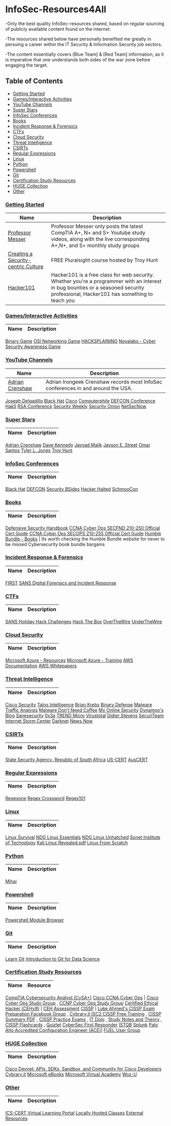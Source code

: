 # InfoSec-Resources4All
-Only the best quality InfoSec-resources shared, based on regular sourcing of publicly available content found on the internet.

-The resources shared below have personally benefited me greatly in persuing a career within the IT Security & Information Security job sectors.

-The content essentially covers [Blue Team] & [Red Team] information, as it is imperative that one understands both sides of the war zone before engaging the target.

## Table of Contents

* [Getting Started](https://github.com/DoGByTe-ZN/infosec-resources4all/blob/master/README.md#getting-started)
* [Games/Interactive Activities](https://github.com/DoGByTe-ZN/infosec-resources4all/blob/master/README.md#games)
* [YouTube Channels](https://github.com/DoGByTe-ZN/infosec-resources4all/blob/master/README.md#youtube-channels)
* [Super Stars](https://github.com/DoGByTe-ZN/infosec-resources4all#super-stars)
* [InfoSec Conferences](https://github.com/DoGByTe-ZN/infosec-resources4all/blob/master/README.md#infosec-conferences)
* [Books](https://github.com/DoGByTe-ZN/infosec-resources4all/blob/master/README.md#books)
* [Incident Response & Forensics](https://github.com/DoGByTe-ZN/infosec-resources4all#incident-response--forensics)
* [CTFs](https://github.com/DoGByTe-ZN/infosec-resources4all#ctfs)
* [Cloud Security](https://github.com/DoGByTe-ZN/infosec-resources4all#cloud-security)
* [Threat Intelligence](https://github.com/DoGByTe-ZN/infosec-resources4all#threat-intelligence)
* [CSIRTs](https://github.com/DoGByTe-ZN/infosec-resources4all#csirts)
* [Regular Expressions](https://github.com/DoGByTe-ZN/infosec-resources4all/blob/master/README.md#regular-expressions)
* [Linux](https://github.com/DoGByTe-ZN/infosec-resources4all#linux)
* [Python](https://github.com/DoGByTe-ZN/infosec-resources4all#python)
* [Powershell](https://github.com/DoGByTe-ZN/infosec-resources4all#powershell)
* [Git](https://github.com/DoGByTe-ZN/infosec-resources4all#git)
* [Certification Study Resources](https://github.com/DoGByTe-ZN/infosec-resources4all#certification-study-resources)
* [HUGE Collection](https://github.com/DoGByTe-ZN/infosec-resources4all#huge-collection)
* [Other](https://github.com/DoGByTe-ZN/infosec-resources4all#other)

### [Getting Started](https://github.com/DoGByTe-ZN/infosec-resources4all/blob/master/README.md#getting-started)
Name  |  Description
----  |  ----
[Professor Messer](https://www.youtube.com/user/professormesser/playlists?sort=dd&view=1&shelf_id=0) | Professor Messer only posts the latest CompTIA A+, N+ and S+ Youtube study videos, along with the live corresponding A+,N+, and S+ monthly study groups
[Creating a Security-centric Culture](https://www.pluralsight.com/courses/security-culture-creating?aid=7010a000001xDK3AAM&promo=&oid=7010a000001xDJyAAM) | FREE Pluralsight course hosted by Troy Hunt
[Hacker101](https://www.hacker101.com/) | Hacker101 is a free class for web security. Whether you're a programmer with an interest in bug bounties or a seasoned security professional, Hacker101 has something to teach you

### [Games/Interactive Activities](https://github.com/DoGByTe-ZN/infosec-resources4all/blob/master/README.md#games)
Name  |  Description
----  |  ----
[Binary Game](https://learningnetwork.cisco.com/docs/DOC-1803)
[OSI Networking Game](http://www.gocertify.com/games/osi-game.html)
[HACKSPLAINING](https://www.hacksplaining.com/lessons)
[Novalabs - Cyber](http://www.pbs.org/wgbh/nova/labs/lab/cyber/research#/newuser)
[Security Awareness Game](https://www.isdecisions.com/user-security-awareness-game/)

### [YouTube Channels](https://github.com/DoGByTe-ZN/infosec-resources4all/blob/master/README.md#youtube-channels)
Name  |  Description
----  |  ----
[Adrian Crenshaw](https://www.youtube.com/user/irongeek/playlists) | Adrian Irongeek Crenshaw records most InfoSec conferences in and around the USA.
[Joseph Delgadillo](https://www.youtube.com/channel/UCqR4a4lUDbDkAFQnhw4pfXQ/playlists)
[Black Hat](https://www.blackhat.com/)
[Cisco](https://www.youtube.com/user/Cisco/playlists)
[Computerphile](https://www.youtube.com/user/Computerphile/videos)
[DEFCON Conference](https://www.youtube.com/user/DEFCONConference/playlists)
[Hak5](https://www.youtube.com/user/Hak5Darren/playlists)
[RSA Conference](https://www.youtube.com/user/RSAConference/playlists)
[Security Weekly](https://www.youtube.com/user/SecurityWeeklyTV/playlists)
[Security Onion](https://www.youtube.com/channel/UCNBFTyYCdjT5hnm7uW25vGQ/playlists)
[NetSecNow](https://www.youtube.com/user/NetSecNow/videos)

### [Super Stars](https://github.com/DoGByTe-ZN/infosec-resources4all#super-stars)
Name  |  Description
----  |  ----
[Adrian Crenshaw](http://www.irongeek.com)
[Dave Kennedy](https://www.trustedsec.com)
[Javvad Malik](https://www.j4vv4d.com)
[Jayson E. Street](http://f0rb1dd3n.com/author.php)
[Omar Santos](https://santosomar.wordpress.com)
[Tyler L. Jones](http://isec.io)
[Troy Hunt](https://www.troyhunt.com)

### [InfoSec Conferences](https://github.com/DoGByTe-ZN/infosec-resources4all/blob/master/README.md#infosec-conferences)
Name  |  Description
----  |  ----
[Black Hat](https://www.blackhat.com)
[DEFCON](https://www.defcon.org/)
[Security BSides](http://www.securitybsides.com/w/page/12194156/FrontPage)
[Hacker Halted](https://www.hackerhalted.com/)
[SchmooCon](http://shmoocon.org/)

### [Books](https://github.com/DoGByTe-ZN/infosec-resources4all/blob/master/README.md#books)
Name  |  Description
----  |  ----
[Defensive Security Handbook](https://www.amazon.com/Defensive-Security-Handbook-Practices-Infrastructure/dp/1491960388)
[CCNA Cyber Ops SECFND 210-250 Official Cert Guide](https://www.amazon.com/Cyber-SECFND-210-250-Official-Certification/dp/1587147025)
[CCNA Cyber Ops SECOPS 210-255 Official Cert Guide](https://www.amazon.com/Cyber-SECOPS-210-255-Official-Certification/dp/1587147033)
[Humble Bundle - Books](https://www.humblebundle.com/books/win-at-work-books) | Its worth checking the Humble Bundle website for never to be missed Cybersecurity book bundle bargains

### [Incident Response & Forensics](https://github.com/DoGByTe-ZN/infosec-resources4all#incident-response--forensics)
Name  |  Description
----  |  ----
[FIRST](https://www.youtube.com/channel/UCK3_z6YyWvfqrOuCmrfxsTw/videos)
[SANS Digital Forensics and Incident Response](https://www.youtube.com/user/robtlee73/playlists)

### [CTFs](https://github.com/DoGByTe-ZN/infosec-resources4all#ctfs)
Name  |  Description
----  |  ----
[SANS Holiday Hack Challenges](https://holidayhackchallenge.com/past-challenges)
[Hack The Box](https://www.hackthebox.eu/en)
[OverTheWire](http://overthewire.org/wargames)
[UnderTheWire](http://www.underthewire.tech/wargames.htm)

### [Cloud Security](https://github.com/DoGByTe-ZN/infosec-resources4all#cloud-security)
Name  |  Description
----  |  ----
[Microsoft Azure - Resources](https://azure.microsoft.com/en-us/resources)
[Microsoft Azure - Training](https://azure.microsoft.com/en-us/training/)
[AWS Documentation](https://aws.amazon.com/documentation/)
[AWS Whitepapers](https://aws.amazon.com/whitepapers/)

### [Threat Intelligence](https://github.com/DoGByTe-ZN/infosec-resources4all#threat-intelligence)
Name  |  Description
----  |  ----
[Cisco Security](http://blogs.cisco.com/security/)
[Talos Intelligence](https://www.talosintelligence.com)
[Brian Krebs](https://krebsonsecurity.com/)
[Binary Defense](http://blog.binarydefense.com/all)
[Malware Traffic Analysis](http://malware-traffic-analysis.net/)
[Malware Don't Need Coffee](http://malware.dontneedcoffee.com/)
[My Online Security](https://myonlinesecurity.co.uk/)
[Dynamoo's Blog](http://blog.dynamoo.com/)
[Sanesecurity](http://sanesecurity.blogspot.co.za/)
[0x3a](https://blog.0x3a.com/)
[TREND Micro](http://blog.trendmicro.com/trendlabs-security-intelligence/)
[Virustotal](https://www.virustotal.com/en/community/#latest-comments)
[Didier Stevens](https://blog.didierstevens.com/)
[SecuriTeam](http://www.securiteam.com/)
[Internet Storm Center](https://isc.sans.edu/)
[Darknet](https://www.darknet.org.uk/)
[News Now](http://www.newsnow.co.uk/h/Technology/Security)

### [CSIRTs](https://github.com/DoGByTe-ZN/infosec-resources4all#csirts)
Name  |  Description
----  |  ----
[State Security Agency, Republic of South Africa](http://www.ssa.gov.za/CSIRT.aspx)
[US-CERT](https://www.us-cert.gov/)
[AusCERT](https://www.auscert.org.au/about/)

### [Regular Expressions](https://github.com/DoGByTe-ZN/infosec-resources4all/blob/master/README.md#regular-expressions)
Name  |  Description
----  |  ----
[Regexone](https://regexone.com/)
[Regex Crossword](https://regexcrossword.com/)
[Regex101](https://regex101.com)

### [Linux](https://github.com/DoGByTe-ZN/infosec-resources4all#linux)
Name  |  Description
----  |  ----
[Linux Survival](http://linuxsurvival.com/linux-tutorial-introduction)
[NDG Linux Essentials](https://www.netacad.com/courses/ndg-linux-essentials)
[NDG Linux Unhatched](https://www.netacad.com/courses/ndg-linux-unhatched)
[Sonet Institute of Technology](https://www.youtube.com/channel/UCBWHM2PThuid9gw69nasf1w/videos)
[Kali Linux Revealed.pdf](https://kali.training/downloads/Kali_Revealed_1st_edition.pdf)
[Linux From Scratch](http://www.linuxfromscratch.org)

### [Python](https://github.com/DoGByTe-ZN/infosec-resources4all#python)
Name  |  Description
----  |  ----
[Mihai](https://www.youtube.com/channel/UCbDfr-jYHTHiXJWtC_W_i4A/playlists)
### [Powershell](https://github.com/DoGByTe-ZN/infosec-resources4all#powershell)
Name  |  Description
----  |  ----
[Powershell Module Browser](https://docs.microsoft.com/en-us/powershell/module)
### [Git](https://github.com/DoGByTe-ZN/infosec-resources4all#git)
Name  |  Description
----  |  ----
[Learn Git](https://www.codecademy.com/learn/learn-git)
[Introduction to Git for Data Science](https://www.datacamp.com/courses/introduction-to-git-for-data-science?utm_medium=fb%2Can%2Cig%2Cms-all&utm_source=fb_paid&utm_campaign=smartly_ppa&utm_id=5a271f44a5ec6c49890b6239)

### [Certification Study Resources](https://github.com/DoGByTe-ZN/infosec-resources4all#certification-study-resources)
Name  |  Resource
----  |  ----
[CompTIA Cybersecurity Analyst (CySA+)](https://certification.comptia.org/certifications/cybersecurity-analyst)
[Cisco CCNA Cyber Ops](https://learningnetwork.cisco.com/community/certifications/ccna-cyber-ops) | [Cisco Cyber Ops Study Group](https://www.facebook.com/groups/414895922232717) , [CCNP Cyber Ops Study Group](https://www.facebook.com/groups/308820696237822)
[Certified Ethical Hacker (CEHv9)](https://www.eccouncil.org/programs/certified-ethical-hacker-ceh) | [CEH Assessment](https://www.eccouncil.org/programs/certified-ethical-hacker-ceh/ceh-assessment)
[CISSP](https://www.isc2.org/Certifications/CISSP) | [Luke Ahmed's CISSP Exam Preparation Facebook Group](https://www.facebook.com/groups/1525346961013038/members) , [Cybrary.it ISC2 CISSP Free Training](https://www.cybrary.it/course/cissp) , [CISSP Summary PDF](https://media.wix.com/ugd/dc6afa_fc8dba86e57a4f3cb9aaf66aff6f9d22.pdf) , [CISSP Practice Exams](https://www.mhprofessionalresources.com/sites/CISSPExams/exam.php?id=AccessControl) , [IT Dojo](https://www.youtube.com/channel/UCwUkAunxT1BNbmKVOSEoqYA) , [Study Notes and Theory](https://www.studynotesandtheory.com) , [CISSP Flashcards](https://www.brainscape.com/subjects/cissp) , [Quizlet](https://quizlet.com/2519918/cissp-practice-flash-cards)
[CyberSec First Responder](http://logicaloperations.com/certifications/1/CyberSec-First-Responder)
[ISTQB](https://www.istqb.org)
[Splunk](https://www.splunk.com/en_us/view/education/SP-CAAAAH9)
[Palo Alto Accredited Configuration Engineer (ACE)](https://www.paloaltonetworks.com/services/education/ace-faq)| [FUEL User Group](https://fuelusergroup.org)

### [HUGE Collection](https://github.com/DoGByTe-ZN/infosec-resources4all#huge-collection)
Name  |  Description
----  |  ----
[Cisco Devnet: APIs, SDKs, Sandbox, and Community for Cisco Developers](https://developer.cisco.com/site/devnet/home/index.gsp)
[Cybrary.it](https://www.cybrary.it)
[Microsoft eBooks](https://blogs.msdn.microsoft.com/mssmallbiz/2016/07/10/free-thats-right-im-giving-away-millions-of-free-microsoft-ebooks-again-including-windows-10-office-365-office-2016-power-bi-azure-windows-8-1-office-2013-sharepoint-2016-sha)
[Microsoft Virtual Academy](https://mva.microsoft.com)
[Woz-U](https://woz-u.com/)

### [Other](https://github.com/DoGByTe-ZN/infosec-resources4all#other)
Name  |  Description
----  |  ----
[ICS-CERT Virtual Learning Portal](https://ics-cert-training.inl.gov/lms)
[Locally Hosted Classes](http://opensecuritytraining.info/Training.html)
[External Resources](http://opensecuritytraining.info/External_Resources.html)


